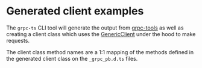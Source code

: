 # Generated client examples

The `grpc-ts` CLI tool will generate the output from [grpc-tools](https://www.npmjs.com/package/grpc-tools) as well as creating a client class which uses the [GenericClient](../generic_client/README.md) under the hood to make requests.

The client class method names are a 1:1 mapping of the methods defined in the generated client class on the `_grpc_pb.d.ts` files.
